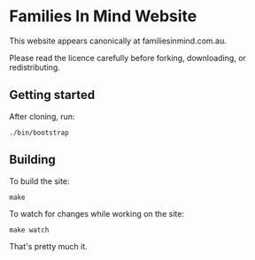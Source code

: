 # Families In Mind Website

This website appears canonically at familiesinmind.com.au.

Please read the licence carefully before forking, downloading, or redistributing.

## Getting started

After cloning, run:

```
./bin/bootstrap
```

## Building

To build the site:

```
make
```

To watch for changes while working on the site:

```
make watch
```

That's pretty much it.
